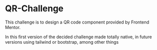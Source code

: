 # QR-Challenge
This challenge is to design a QR code component provided by Frontend Mentor.

In this first version of the decided challenge made totally native, in future versions using tailwind or bootstrap, among other things
